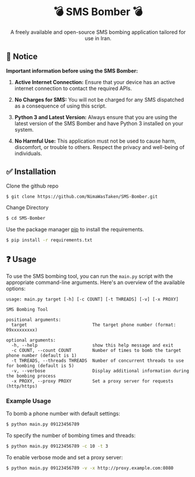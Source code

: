 <div align="center">
  <h1>💣 SMS Bomber 💣</h1>
</div>
<div align="center">
  <p>A freely available and open-source SMS bombing application tailored for use in Iran.</p>
</div>

## 📌 Notice
**Important information before using the SMS Bomber:**

1. **Active Internet Connection:** Ensure that your device has an active internet connection to contact the required APIs.

2. **No Charges for SMS:** You will not be charged for any SMS dispatched as a consequence of using this script.

3. **Python 3 and Latest Version:** Always ensure that you are using the latest version of the SMS Bomber and have Python 3 installed on your system.

4. **No Harmful Use:** This application must not be used to cause harm, discomfort, or trouble to others. Respect the privacy and well-being of individuals.

## ✅ Installation
Clone the github repo
```bash
$ git clone https://github.com/NimaWasTaken/SMS-Bomber.git
```
Change Directory
```bash
$ cd SMS-Bomber
```

Use the package manager [pip](https://pip.pypa.io/en/stable/getting-started/) to install the requirements.
```bash
$ pip install -r requirements.txt
```

## ❓ Usage
To use the SMS bombing tool, you can run the `main.py` script with the appropriate command-line arguments. Here's an overview of the available options:

```
usage: main.py target [-h] [-c COUNT] [-t THREADS] [-v] [-x PROXY]

SMS Bombing Tool

positional arguments:
  target                         The target phone number (format: 09xxxxxxxxx)

optional arguments:
  -h, --help                     show this help message and exit
  -c COUNT, --count COUNT        Number of times to bomb the target phone number (default is 1)
  -t THREADS, --threads THREADS  Number of concurrent threads to use for bombing (default is 5)
  -v, --verbose                  Display additional information during the bombing process
  -x PROXY, --proxy PROXY        Set a proxy server for requests (http/https)
```
### Example Usage
To bomb a phone number with default settings:
```bash
$ python main.py 09123456789
```
To specify the number of bombing times and threads:
```bash
$ python main.py 09123456789 -c 10 -t 3
```
To enable verbose mode and set a proxy server:
```bash
$ python main.py 09123456789 -v -x http://proxy.example.com:8080
```

